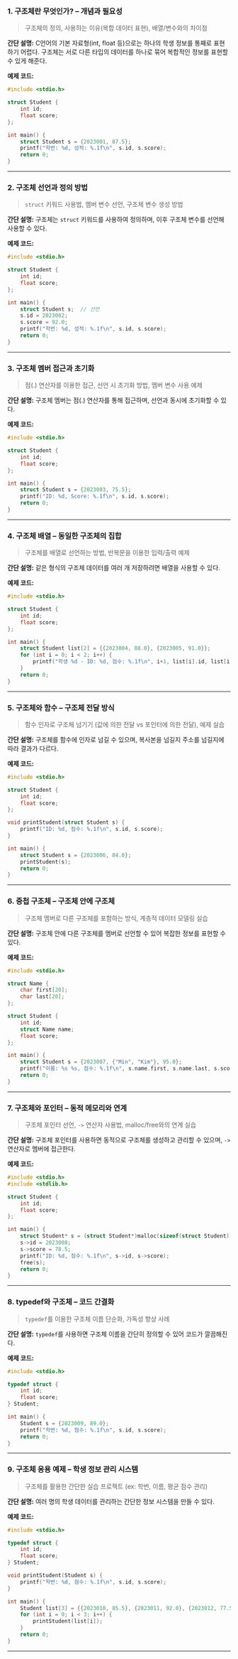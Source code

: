 ### 1. 구조체란 무엇인가? – 개념과 필요성

> 구조체의 정의, 사용하는 이유(복합 데이터 표현), 배열/변수와의 차이점

**간단 설명:**
C언어의 기본 자료형(int, float 등)으로는 하나의 학생 정보를 통째로 표현하기 어렵다. 구조체는 서로 다른 타입의 데이터를 하나로 묶어 복합적인 정보를 표현할 수 있게 해준다.

**예제 코드:**

```c
#include <stdio.h>

struct Student {
    int id;
    float score;
};

int main() {
    struct Student s = {2023001, 87.5};
    printf("학번: %d, 성적: %.1f\n", s.id, s.score);
    return 0;
}
```

---

### 2. 구조체 선언과 정의 방법

> `struct` 키워드 사용법, 멤버 변수 선언, 구조체 변수 생성 방법

**간단 설명:**
구조체는 `struct` 키워드를 사용하여 정의하며, 이후 구조체 변수를 선언해 사용할 수 있다.

**예제 코드:**

```c
#include <stdio.h>

struct Student {
    int id;
    float score;
};

int main() {
    struct Student s;  // 선언
    s.id = 2023002;
    s.score = 92.0;
    printf("학번: %d, 성적: %.1f\n", s.id, s.score);
    return 0;
}
```

---

### 3. 구조체 멤버 접근과 초기화

> 점(.) 연산자를 이용한 접근, 선언 시 초기화 방법, 멤버 변수 사용 예제

**간단 설명:**
구조체 멤버는 점(.) 연산자를 통해 접근하며, 선언과 동시에 초기화할 수 있다.

**예제 코드:**

```c
#include <stdio.h>

struct Student {
    int id;
    float score;
};

int main() {
    struct Student s = {2023003, 75.5};
    printf("ID: %d, Score: %.1f\n", s.id, s.score);
    return 0;
}
```

---

### 4. 구조체 배열 – 동일한 구조체의 집합

> 구조체를 배열로 선언하는 방법, 반복문을 이용한 입력/출력 예제

**간단 설명:**
같은 형식의 구조체 데이터를 여러 개 저장하려면 배열을 사용할 수 있다.

**예제 코드:**

```c
#include <stdio.h>

struct Student {
    int id;
    float score;
};

int main() {
    struct Student list[2] = {{2023004, 88.0}, {2023005, 91.0}};
    for (int i = 0; i < 2; i++) {
        printf("학생 %d - ID: %d, 점수: %.1f\n", i+1, list[i].id, list[i].score);
    }
    return 0;
}
```

---

### 5. 구조체와 함수 – 구조체 전달 방식

> 함수 인자로 구조체 넘기기 (값에 의한 전달 vs 포인터에 의한 전달), 예제 실습

**간단 설명:**
구조체를 함수에 인자로 넘길 수 있으며, 복사본을 넘길지 주소를 넘길지에 따라 결과가 다르다.

**예제 코드:**

```c
#include <stdio.h>

struct Student {
    int id;
    float score;
};

void printStudent(struct Student s) {
    printf("ID: %d, 점수: %.1f\n", s.id, s.score);
}

int main() {
    struct Student s = {2023006, 84.0};
    printStudent(s);
    return 0;
}
```

---

### 6. 중첩 구조체 – 구조체 안에 구조체

> 구조체 멤버로 다른 구조체를 포함하는 방식, 계층적 데이터 모델링 실습

**간단 설명:**
구조체 안에 다른 구조체를 멤버로 선언할 수 있어 복잡한 정보를 표현할 수 있다.

**예제 코드:**

```c
#include <stdio.h>

struct Name {
    char first[20];
    char last[20];
};

struct Student {
    int id;
    struct Name name;
    float score;
};

int main() {
    struct Student s = {2023007, {"Min", "Kim"}, 95.0};
    printf("이름: %s %s, 점수: %.1f\n", s.name.first, s.name.last, s.score);
    return 0;
}
```

---

### 7. 구조체와 포인터 – 동적 메모리와 연계

> 구조체 포인터 선언, `->` 연산자 사용법, malloc/free와의 연계 실습

**간단 설명:**
구조체 포인터를 사용하면 동적으로 구조체를 생성하고 관리할 수 있으며, `->` 연산자로 멤버에 접근한다.

**예제 코드:**

```c
#include <stdio.h>
#include <stdlib.h>

struct Student {
    int id;
    float score;
};

int main() {
    struct Student* s = (struct Student*)malloc(sizeof(struct Student));
    s->id = 2023008;
    s->score = 78.5;
    printf("ID: %d, 점수: %.1f\n", s->id, s->score);
    free(s);
    return 0;
}
```

---

### 8. typedef와 구조체 – 코드 간결화

> `typedef`를 이용한 구조체 이름 단순화, 가독성 향상 사례

**간단 설명:**
`typedef`를 사용하면 구조체 이름을 간단히 정의할 수 있어 코드가 깔끔해진다.

**예제 코드:**

```c
#include <stdio.h>

typedef struct {
    int id;
    float score;
} Student;

int main() {
    Student s = {2023009, 89.0};
    printf("학번: %d, 점수: %.1f\n", s.id, s.score);
    return 0;
}
```

---

### 9. 구조체 응용 예제 – 학생 정보 관리 시스템

> 구조체를 활용한 간단한 실습 프로젝트 (ex: 학번, 이름, 평균 점수 관리)

**간단 설명:**
여러 명의 학생 데이터를 관리하는 간단한 정보 시스템을 만들 수 있다.

**예제 코드:**

```c
#include <stdio.h>

typedef struct {
    int id;
    float score;
} Student;

void printStudent(Student s) {
    printf("학번: %d, 점수: %.1f\n", s.id, s.score);
}

int main() {
    Student list[3] = {{2023010, 85.5}, {2023011, 92.0}, {2023012, 77.5}};
    for (int i = 0; i < 3; i++) {
        printStudent(list[i]);
    }
    return 0;
}
```

---
